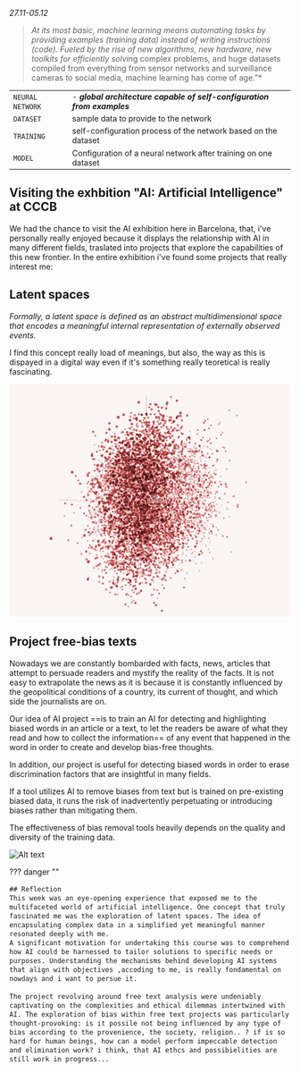 
*27.11-05.12*


> *At its most basic, machine learning means automating tasks by providing examples (training data) instead of writing instructions (code). Fueled by the rise of new algorithms, new hardware, new toolkits for efficiently solvin*g complex problems, and huge datasets compiled from everything from sensor networks and surveillance cameras to social media, machine learning has come of age.”*
>

|   |                          |
| ----------- | ------------------------------------ |
| `NEURAL NETWORK`       | - ***global architecture capable of self-configuration from examples*** |
| `DATASET`       | sample data to provide to the network |
| `TRAINING`    | self-configuration process of the network based on the dataset |
| `MODEL`    | Configuration of a neural network after training on one dataset|





## Visiting the exhbition "AI: Artificial Intelligence" at CCCB

We had the chance to visit the AI exhibition here in Barcelona, that, i've personally really enjoyed because it displays the relationship with AI in many different fields, traslated into projects that explore the capabilities of this new frontier.
In the entire exhibition i've found some projects that really interest me:


## Latent spaces

*Formally, a latent space is defined as an abstract multidimensional space that encodes a meaningful internal representation of externally observed events.*

I find this concept really load of meanings, but also, the way as this is dispayed in a digital way even if it's something really teoretical is really fascinating.


![Alt text](../images/affnity.png)


## Project free-bias texts

Nowadays we are constantly bombarded with facts, news, articles that attempt to persuade readers and mystify the reality of the facts. It is not easy to extrapolate the news as it is because it is constantly influenced by the geopolitical conditions of a country, its current of thought, and which side the journalists are on.

Our idea of AI project ==is to train an AI for detecting and highlighting biased words in an article or a text, to let the readers be aware of what they read and how to collect the
information== of any event that happened in the word in order to create and develop bias-free thoughts.

In addition, our project is useful for detecting biased words in order to erase discrimination factors that are insightful in many fields.

If a tool utilizes AI to remove biases from text but is trained on pre-existing biased data, it runs the risk of inadvertently perpetuating or introducing biases rather than mitigating them. 

The effectiveness of bias removal tools heavily depends on the quality and diversity of the training data.

![Alt text](../images/Bias-free-text.gif)



??? danger ""

    ## Reflection
    This week was an eye-opening experience that exposed me to the multifaceted world of artificial intelligence. One concept that truly fascinated me was the exploration of latent spaces. The idea of encapsulating complex data in a simplified yet meaningful manner resonated deeply with me. 
    A significant motivation for undertaking this course was to comprehend how AI could be harnessed to tailor solutions to specific needs or purposes. Understanding the mechanisms behind developing AI systems that align with objectives ,accoding to me, is really fondamental on nowdays and i want to persue it.

    The project revolving around free text analysis were undeniably captivating on the complexities and ethical dilemmas intertwined with AI. The exploration of bias within free text projects was particularly thought-provoking: is it possile not being influenced by any type of bias according to the provenience, the society, religion.. ? if is so hard for human beings, how can a model perform impeccable detection and elimination work? i think, that AI ethcs and possibielities are still work in progress...


